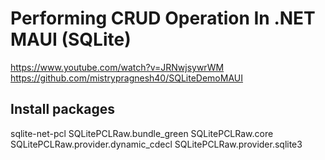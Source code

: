 ﻿
# Performing CRUD Operation In .NET MAUI (SQLite)
https://www.youtube.com/watch?v=JRNwjsywrWM
https://github.com/mistrypragnesh40/SQLiteDemoMAUI


## Install packages
sqlite-net-pcl
SQLitePCLRaw.bundle_green
SQLitePCLRaw.core
SQLitePCLRaw.provider.dynamic_cdecl
SQLitePCLRaw.provider.sqlite3
